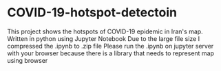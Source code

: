 # COVID-19-hotspot-detectoin
This project shows the hotspots of COVID-19 epidemic in Iran's map. Written in python using Jupyter Notebook
Due to the large file size I compressed the .ipynb to .zip file
Please run the .ipynb on jupyter server with your browser because there is a library that needs to represent map using browser
